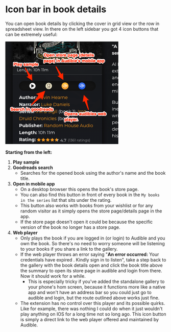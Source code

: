 # Icon bar in book details

You can open book details by clicking the cover in grid view or the row in spreadsheet view. In there on the left sidebar you got 4 icon buttons that can be extremely useful:

<div align="left">

<img src="../.gitbook/assets/book-details-icons.png" alt="">

</div>

**Starting from the left:**

1. **Play sample**
2. **Goodreads search**
   * Searches for the opened book using the author's name and the book title.
3. **Open in mobile app**&#x20;
   * On a desktop browser this opens the book's store page.
   * You can also find this button in front of every book in the  `My books in the series` list that sits under the rating.
   * This button also works with books from your wishlist or for any random visitor as it simply opens the store page/details page in the app.&#x20;
   * If the store page doesn't open it could be because the specific version of the book no longer has a store page.&#x20;
4. **Web player**&#x20;
   * Only plays the book if you are logged in (or login) to Audible and you own the book. So there's no need to worry someone will be listening to your books if you share a link to the gallery.&#x20;
   * If the web player throws an error saying "**An error occurred:** Your credentials have expired . Kindly sign in to listen", take a step back to the gallery with the book details open and click the book title above the summary to open its store page in audible and login from there. Now it should work for a while.&#x20;
     * This is especially tricky if you've added the standalone gallery to your phone's hom screen, because it functions more like a native app and won't have an address bar so you could just go to audible and login, but the route outlined above works just fine.
   * The extension has no control over this player and its possible quirks. Like for example, there was nothing I could do when it just wouldn't play anything on IOS for a long time not so long ago. This icon button is simply a direct link to the web player offered and maintained by Audible.




